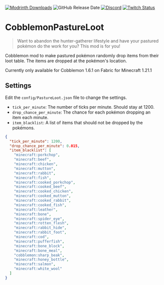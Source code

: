 [![Modrinth Downloads](https://img.shields.io/modrinth/dt/cobblemon-pasture-loot)](https://modrinth.com/mod/cobblemon-pasture-loot)
![GitHub Release Date](https://img.shields.io/github/release-date/dremixam/CobblemonPastureLoot)
[![Discord](https://discordapp.com/api/guilds/745755550180048906/widget.png?style=shield)](https://discord.dremixam.com)
[![Twitch Status](https://img.shields.io/twitch/status/dremixam)](https://twitch.tv/dremixam)

# CobblemonPastureLoot
 
> Want to abandon the hunter-gatherer lifestyle and have your pastured pokémon do the work for you? This mod is for you!

Cobblemon mod to make pastured pokémon randomly drop items from their loot table.
The items are dropped at the pokémon's location.

Currently only available for Cobblemon 1.6.1 on Fabric for Minecraft 1.21.1

## Settings

Edit the `config/PastureLoot.json` file to change the settings.

- `tick_per_minute`: The number of ticks per minute. Should stay at 1200.
- `drop_chance_per_minute`: The chance for each pokémon dropping an item each minute.
- `item_blacklist`: A list of items that should not be dropped by the pokémons.

```json
{
  "tick_per_minute": 1200,
  "drop_chance_per_minute": 0.015,
  "item_blacklist": [
    "minecraft:porkchop",
    "minecraft:beef",
    "minecraft:chicken",
    "minecraft:mutton",
    "minecraft:rabbit",
    "minecraft:fish",
    "minecraft:cooked_porkchop",
    "minecraft:cooked_beef",
    "minecraft:cooked_chicken",
    "minecraft:cooked_mutton",
    "minecraft:cooked_rabbit",
    "minecraft:cooked_fish",
    "minecraft:leather",
    "minecraft:bone",
    "minecraft:spider_eye",
    "minecraft:rotten_flesh",
    "minecraft:rabbit_hide",
    "minecraft:rabbit_foot",
    "minecraft:cod",
    "minecraft:pufferfish",
    "minecraft:bone_block",
    "minecraft:bone_meal",
    "cobblemon:sharp_beak",
    "minecraft:honey_bottle",
    "minecraft:salmon",
    "minecraft:white_wool"
  ]
}

```

